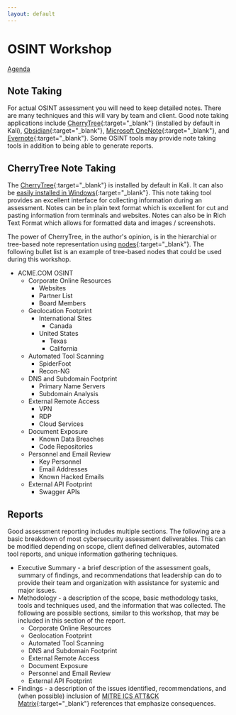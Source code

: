 ```yaml
---
layout: default
---
```


# OSINT Workshop
[Agenda](./index.md)

## Note Taking

For actual OSINT assessment you will need to keep detailed notes. There are many techniques and this will vary by team and client. Good note taking applications include [CherryTree](https://www.giuspen.net/cherrytree/){:target="_blank"} (installed by default in Kali), [Obsidian](https://obsidian.md/){:target="_blank"}, [Microsoft OneNote](https://www.microsoft.com/en-us/microsoft-365/onenote/digital-note-taking-app){:target="_blank"}, and [Evernote](https://evernote.com/){:target="_blank"}. Some OSINT tools may provide note taking tools in addition to being able to generate reports.

## CherryTree Note Taking

The [CherryTree](https://www.giuspen.net/cherrytree/){:target="_blank"} is installed by default in Kali. It can also be [easily installed in Windows](https://giuspen.com/cherrytreemanual/#_windows){:target="_blank"}. This note taking tool provides an excellent interface for collecting information during an assessment. Notes can be in plain text format which is excellent for cut and pasting information from terminals and websites. Notes can also be in Rich Text Format which allows for formatted data and images / screenshots.

The power of CherryTree, in the author's opinion, is in the hierarchial or tree-based note representation using [nodes](https://giuspen.com/cherrytreemanual/#_node_management){:target="_blank"}. The following bullet list is an example of tree-based nodes that could be used during this workshop.

* ACME.COM OSINT
    * Corporate Online Resources
        * Websites
        * Partner List
        * Board Members
    * Geolocation Footprint
        * International Sites
            * Canada
        * United States
            * Texas
            * California
    * Automated Tool Scanning
        * SpiderFoot
        * Recon-NG
    * DNS and Subdomain Footprint
        * Primary Name Servers
        * Subdomain Analysis
    * External Remote Access
        * VPN
        * RDP
        * Cloud Services
    * Document Exposure
        * Known Data Breaches
        * Code Repositories
    * Personnel and Email Review
        * Key Personnel
        * Email Addresses
        * Known Hacked Emails
    * External API Footprint 
        * Swagger APIs

## Reports

Good assessment reporting includes multiple sections. The following are a basic breakdown of most cybersecurity assessment deliverables. This can be modified depending on scope, client defined deliverables, automated tool reports, and unique information gathering techniques.

* Executive Summary - a brief description of the assessment goals, summary of findings, and recommendations that leadership can do to provide their team and organization with assistance for systemic and major issues.
* Methodology - a description of the scope, basic methodology tasks, tools and techniques used, and the information that was collected. The following are possible sections, similar to this workshop, that may be included in this section of the report.
    * Corporate Online Resources
    * Geolocation Footprint
    * Automated Tool Scanning
    * DNS and Subdomain Footprint
    * External Remote Access
    * Document Exposure
    * Personnel and Email Review
    * External API Footprint 
* Findings - a description of the issues identified, recommendations, and (when possible) inclusion of [MITRE ICS ATT&CK Matrix](https://attack.mitre.org/matrices/ics/){:target="_blank"} references that emphasize consequences.